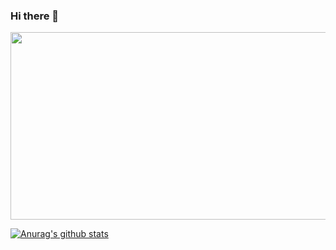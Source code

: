 ### Hi there 👋
<a href="https://github.com/devxb/gitanimals">
<img
  src="https://render.gitanimals.org/farms/whatchang"
  width="600"
  height="300"
/>
</a>


<!--
**whatchang/whatchang** is a ✨ _special_ ✨ repository because its `README.md` (this file) appears on your GitHub profile.

Here are some ideas to get you started:

- 🔭 I’m currently working on ...
- 🌱 I’m currently learning ...
- 👯 I’m looking to collaborate on ...
- 🤔 I’m looking for help with ...
- 💬 Ask me about ...
- 📫 How to reach me: ...
- 😄 Pronouns: ...
- ⚡ Fun fact: ...
-->

 [![Anurag's github stats](https://github-readme-stats.vercel.app/api?username=whatchang)](https://github.com/anuraghazra/github-readme-stats)
